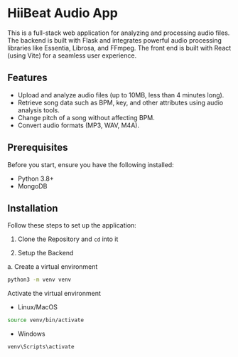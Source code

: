 # HiiBeat Audio App

This is a full-stack web application for analyzing and processing audio files. The backend is built with Flask and integrates powerful audio processing libraries like Essentia, Librosa, and FFmpeg. The front end is built with React (using Vite) for a seamless user experience.

## Features

- Upload and analyze audio files (up to 10MB, less than 4 minutes long).
- Retrieve song data such as BPM, key, and other attributes using audio analysis tools.
- Change pitch of a song without affecting BPM.
- Convert audio formats (MP3, WAV, M4A).

## Prerequisites

Before you start, ensure you have the following installed:

- Python 3.8+
- MongoDB

## Installation

Follow these steps to set up the application:

1. Clone the Repository and ```cd``` into it

2. Setup the Backend

  a. Create a virtual environment

```bash
python3 -m venv venv
```

Activate the virtual environment

 - Linux/MacOS

```bash
source venv/bin/activate
```

- Windows

```bash
venv\Scripts\activate
```


